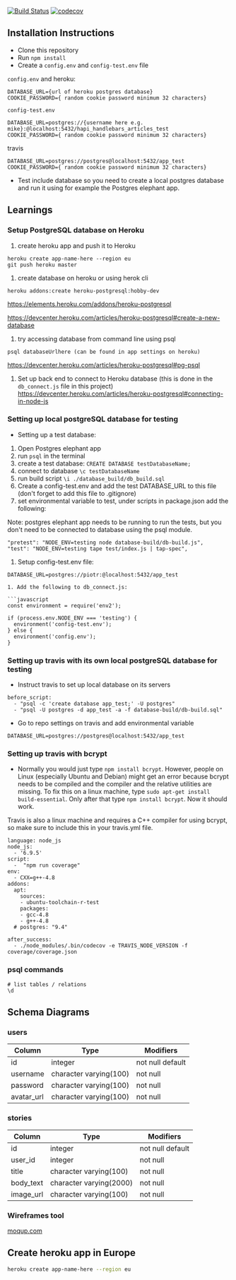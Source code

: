 [![Build Status](https://travis-ci.org/PiotrBerebecki/hapi-handlebars-articles.svg?branch=master)](https://travis-ci.org/PiotrBerebecki/hapi-handlebars-articles)
[![codecov](https://codecov.io/gh/PiotrBerebecki/hapi-handlebars-articles/branch/master/graph/badge.svg)](https://codecov.io/gh/PiotrBerebecki/hapi-handlebars-articles)


## Installation Instructions
- Clone this repository
- Run `npm install`
- Create a `config.env` and `config-test.env` file

`config.env` and heroku:
```
DATABASE_URL={url of heroku postgres database}
COOKIE_PASSWORD={ random cookie password minimum 32 characters}
```

`config-test.env`
```
DATABASE_URL=postgres://{username here e.g. mike}:@localhost:5432/hapi_handlebars_articles_test
COOKIE_PASSWORD={ random cookie password minimum 32 characters}
```

travis
```
DATABASE_URL=postgres://postgres@localhost:5432/app_test
COOKIE_PASSWORD={ random cookie password minimum 32 characters}
```

- Test include database so you need to create a local postgres database and run it using for example the Postgres elephant app.


## Learnings

### Setup PostgreSQL database on Heroku

1. create heroku app and push it to Heroku
```
heroku create app-name-here --region eu
git push heroku master
```

1. create database on heroku or using herok cli
```
heroku addons:create heroku-postgresql:hobby-dev
```
https://elements.heroku.com/addons/heroku-postgresql

https://devcenter.heroku.com/articles/heroku-postgresql#create-a-new-database

1. try accessing database from command line using psql
```
psql databaseUrlhere (can be found in app settings on heroku)
```
https://devcenter.heroku.com/articles/heroku-postgresql#pg-psql

1. Set up back end to connect to Heroku database (this is done in the `db_connect.js` file in this project)
https://devcenter.heroku.com/articles/heroku-postgresql#connecting-in-node-js

### Setting up local postgreSQL database for testing

- Setting up a test database:
1. Open Postgres elephant app
1. run `psql` in the terminal
1. create a test database: `CREATE DATABASE testDatabaseName;`
1. connect to database `\c testDatabaseName`
1. run build script `\i ./database_build/db_build.sql`
1. Create a config-test.env and add the test DATABASE_URL to this file (don't forget to add this file to .gitignore)
1. set environmental variable to test, under scripts in package.json add the following:

Note: postgres elephant app needs to be running to run the tests, but you don't need to be connected to database using the psql module.

```
"pretest": "NODE_ENV=testing node database-build/db-build.js",
"test": "NODE_ENV=testing tape test/index.js | tap-spec",
```

1. Setup config-test.env file:
```
DATABASE_URL=postgres://piotr:@localhost:5432/app_test

1. Add the following to db_connect.js:

```javascript
const environment = require('env2');

if (process.env.NODE_ENV === 'testing') {
  environment('config-test.env');
} else {
  environment('config.env');
}
```



### Setting up travis with its own local postgreSQL database for testing

* Instruct travis to set up local database on its servers

```
before_script:
  - "psql -c 'create database app_test;' -U postgres"
  - "psql -U postgres -d app_test -a -f database-build/db-build.sql"
```

* Go to repo settings on travis and add environmental variable
```
DATABASE_URL=postgres://postgres@localhost:5432/app_test
```

### Setting up travis with bcrypt

- Normally you would just type `npm install bcrypt`. However, people on Linux (especially Ubuntu and Debian) might get an error because bcrypt needs to be compiled and the compiler and the relative utilities are missing. To fix this on a linux machine, type `sudo apt-get install build-essential`. Only after that type `npm install bcrypt`. Now it should work.

Travis is also a linux machine and requires a C++ compiler for using bcrypt, so make sure to include this in your travis.yml file.

```
language: node_js
node_js:
  - '6.9.5'
script:
  -  "npm run coverage"
env:
  - CXX=g++-4.8
addons:
  apt:
    sources:
    - ubuntu-toolchain-r-test
    packages:
    - gcc-4.8
    - g++-4.8
  # postgres: "9.4"

after_success:
  - ./node_modules/.bin/codecov -e TRAVIS_NODE_VERSION -f coverage/coverage.json
```


### psql commands
```
# list tables / relations
\d
```

## Schema Diagrams

### users
Column | Type | Modifiers
--- | --- | ---
id | integer | not null default
username | character varying(100) | not null
password | character varying(100) | not null
avatar_url | character varying(100) | not null

### stories
Column | Type | Modifiers
--- | --- | ---
id | integer | not null default
user_id | integer | not null
title | character varying(100) | not null
body_text | character varying(2000) | not null
image_url | character varying(100) | not null


### Wireframes tool
[moqup.com](https://app.moqups.com/edit/page/ad64222d5)

## Create heroku app in Europe

```sh
heroku create app-name-here --region eu
```
